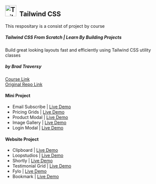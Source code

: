 
##  <a href="https://tailwindcss.com/" target="_blank" rel="noreferrer"><img src="https://raw.githubusercontent.com/danielcranney/readme-generator/main/public/icons/skills/tailwindcss-colored.svg" width="36" height="36" alt="TailwindCSS" /></a> &nbsp;Tailwind CSS


This respositary is a consist of project by course

##### Tailwind CSS From Scratch | Learn By Building Projects
Build great looking layouts fast and efficiently using Tailwind CSS utility classes
##### by  Brad Traversy
[Course Link](https://https://www.udemy.com/course/tailwind-from-scratch/) <br>
[Original Repo Link](https://https://github.com/bradtraversy/tailwind-course-projects)


#### Mini Project

- Email Subscribe | 	[Live Demo](https://tailwindcssmini-email-subscribe.netlify.app/)
- Pricing Grids	  |   [Live Demo](https://tailwindcssmini-pricing-grid.netlify.app/)
- Product Modal	|	[Live Demo](https://tailwindcssmini-product-modal.netlify.app/)
- Image Gallery	 |	[Live Demo](https://tailwindcss-image-gallery.netlify.app/)
- Login Modal |	[Live Demo](https://tailwindcssmini-login-modal.netlify.app/)



#### Website Project

- Clipboard	| [Live Demo](https://tailwindcsswebsite-clipboard.netlify.app/)
- Loopstudios | 	[Live Demo](https://tailwindcsswebsite-loopstudio.netlify.app/)
- Shortly | 	[Live Demo](https://tailwindcsswebsite-shortly.netlify.app/)
- Testimonial Grid |	[Live Demo](https://tailwindcsswebsite-testomonial-grid.netlify.app/)
- Fylo |	[Live Demo](https://tailwindcsswebsite-flyo.netlify.app/)
- Bookmark |	[Live Demo](https://tailwindcsswebsite-bookmark.netlify.app/)
